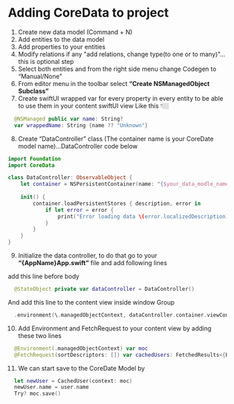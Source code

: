 
# Adding CoreData to project

1) Create new data model (Command + N)
2) Add entities to the data model
3) Add properties to your entities
4) Modify relations if any "add relations, change type(to one or to many)"…this is optional step
5) Select both entities and from the right side menu change Codegen to “Manual/None”
6) From editor menu in the toolbar select **“Create NSManagedObject Subclass”**
7) Create swiftUI wrapped var for every property in every entity to be able to use them in your content swiftUI view
Like this 👇🏼

```swift
  @NSManaged public var name: String?
  var wrappedName: String {name ?? "Unknown"}
```

8) Create “DataController” class (The container name is your CoreDate model name)...DataController code below

```swift
import Foundation
import CoreData

class DataController: ObservableObject {
    let container = NSPersistentContainer(name: "{$your_data_modle_name}")
    
    init() {
        container.loadPersistentStores { description, error in
            if let error = error {
                print("Error loading data \(error.localizedDescription)")
            }
        }
    }
}
```
9) Initialize the data controller, to do that go to your **“{AppName}App.swift”** file and add following lines

add this line before body 

```swift
  @StateObject private var dataController = DataController()
```

And add this line to the content view inside window Group

```swift
  .environment(\.managedObjectContext, dataController.container.viewContext)
```

10) Add Environment and FetchRequest to your content view by adding these two lines

```swift
  @Environment(.managedObjectContext) var moc
  @FetchRequest(sortDescriptors: []) var cachedUsers: FetchedResults<{EntityName}>
```

11) We can start save to the CoreDate Model by

```swift
  let newUser = CachedUser(context: moc)
  newUser.name = user.name
  Try? moc.save()
```


